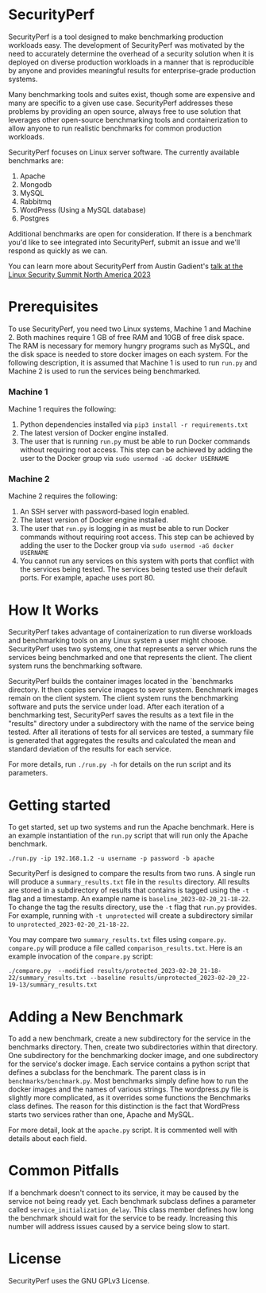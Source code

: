 # SecurityPerf

SecurityPerf is a tool designed to make benchmarking production workloads easy.
The development of SecurityPerf was motivated by the need to accurately determine
the overhead of a security solution when it is deployed on diverse production
workloads in a manner that is reproducible by anyone and provides meaningful results
for enterprise-grade production systems.

Many benchmarking tools and suites exist, though some are expensive
and many are specific to a given use case. SecurityPerf addresses these problems
by providing an open source, always free to use solution that leverages other
open-source benchmarking tools and containerization to allow anyone to run
realistic benchmarks for common production workloads.

SecurityPerf focuses on Linux server software. The currently available benchmarks
are:

1. Apache
2. Mongodb
3. MySQL
4. Rabbitmq
5. WordPress (Using a MySQL database)
6. Postgres

Additional benchmarks are open for consideration. If there is a benchmark you'd
like to see integrated into SecurityPerf, submit an issue and we'll respond
as quickly as we can.

You can learn more about SecurityPerf from Austin Gadient's [talk at the Linux
Security Summit North America 2023](https://www.youtube.com/watch?v=mqBYsqxZkUc)

# Prerequisites

To use SecurityPerf, you need two Linux systems, Machine 1 and Machine 2. Both machines
require 1 GB of free RAM and 10GB of free disk space. The RAM is necessary for
memory hungry programs such as MySQL, and the disk space is needed to store
docker images on each system. For the following description, it is assumed that
Machine 1 is used to run `run.py` and Machine 2 is used to run the services being
benchmarked.

### Machine 1

Machine 1 requires the following:

1. Python dependencies installed via `pip3 install -r requirements.txt`
2. The latest version of Docker engine installed.
3. The user that is running `run.py` must be able to run Docker commands without
requiring root access. This step can be achieved by adding the user to the Docker
group via `sudo usermod -aG docker USERNAME`

### Machine 2

Machine 2 requires the following:

1. An SSH server with password-based login enabled.
2. The latest version of Docker engine installed.
3. The user that `run.py` is logging in as must be able to run Docker commands without
requiring root access. This step can be achieved by adding the user to the Docker
group via `sudo usermod -aG docker USERNAME`
4. You cannot run any services on this system  with ports that conflict with the services
being tested. The services being tested use their default ports. For example,
apache uses port 80.

# How It Works

SecurityPerf takes advantage of containerization to run diverse workloads and
benchmarking tools on any Linux system a user might choose. SecurityPerf uses
two systems, one that represents a server which runs the services being benchmarked
and one that represents the client.
The client system runs the benchmarking software.

SecurityPerf builds the container images located in the `benchmarks directory.
It then copies service images to sever system. Benchmark images remain on the
client system. The client system runs the benchmarking software and puts the service
under load. After each iteration of a benchmarking test, SecurityPerf saves
the results as a text file in the "results" directory under a subdirectory
with the name of the service being tested. After all iterations of tests
for all services are tested, a summary file is generated that aggregates
the results and calculated the mean and standard deviation of the results
for each service.

For more details, run `./run.py -h` for details on the run script and its
parameters.

# Getting started

To get started, set up two systems and run the Apache benchmark. Here is an example
instantiation of the `run.py` script that will run only the Apache benchmark.

`./run.py -ip 192.168.1.2 -u username -p password -b apache`

SecurityPerf is designed to compare the results from two runs. A single run
will produce a `summary_results.txt` file in the `results` directory.
All results are stored in a subdirectory of results that contains is tagged using
the `-t` flag and a timestamp. An example name is `baseline_2023-02-20_21-18-22`.
To change the tag the results directory, use the `-t` flag that `run.py` provides.
For example, running with `-t unprotected` will create a subdirectory similar to
`unprotected_2023-02-20_21-18-22`.

You may compare two `summary_results.txt` files using `compare.py`. `compare.py`
will produce a file called `comparison_results.txt`. Here is an example
invocation of the `compare.py` script:

`./compare.py  --modified results/protected_2023-02-20_21-18-22/summary_results.txt --baseline results/unprotected_2023-02-20_22-19-13/summary_results.txt`


# Adding a New Benchmark

To add a new benchmark, create a new subdirectory for the service
in the benchmarks directory. Then, create two subdirectories within that directory.
One subdirectory for the benchmarking docker image, and one subdirectory for
the service's docker image. Each service contains a python script that defines
a subclass for the benchmark. The parent class is in `benchmarks/benchmark.py`.
Most benchmarks simply define how to run the docker images and the names of
various strings. The wordpress.py file is slightly more complicated, as it
overrides some functions the Benchmarks class defines. The reason for this
distinction is the fact that WordPress starts two services rather than one,
Apache and MySQL.

For more detail, look at the `apache.py` script. It is commented well with
details about each field.

# Common Pitfalls

If a benchmark doesn't connect to its service, it may be caused by the service
not being ready yet. Each benchmark subclass defines a parameter called
`service_initialization_delay`. This class member defines how long the benchmark
should wait for the service to be ready. Increasing this number will address
issues caused by a service being slow to start.

# License

SecurityPerf uses the GNU GPLv3 License.
